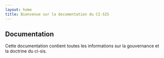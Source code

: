 ```yaml
---
layout: home
title: Bienvenue sur la documentation du CI-SIS
---
```


## Documentation

Cette documentation contient toutes les informations sur la gouvernance et la doctrine du ci-sis.